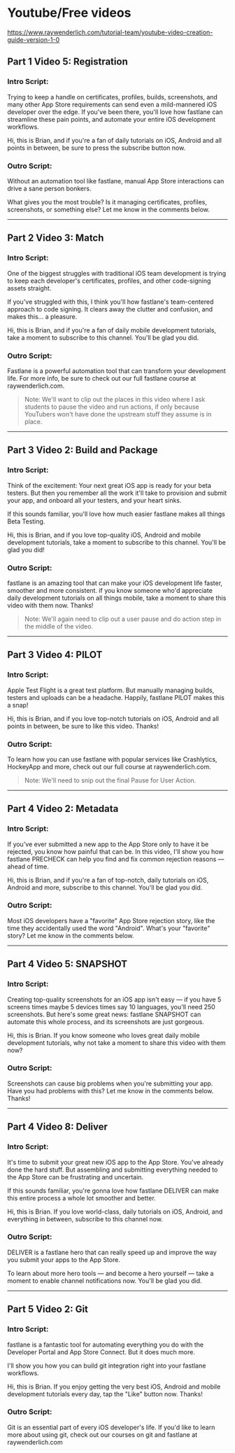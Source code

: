 # Youtube/Free videos
https://www.raywenderlich.com/tutorial-team/youtube-video-creation-guide-version-1-0

## Part 1 Video 5: Registration

### Intro Script:

Trying to keep a handle on certificates, profiles, builds, screenshots, and many other App Store requirements can send even a mild-mannered iOS developer over the edge. If you've been there, you'll love how fastlane can streamline these pain points, and automate your entire iOS development workflows. 

Hi, this is Brian, and if you're a fan of daily tutorials on iOS, Android and all points in between, be sure to press the subscribe button now.

### Outro Script:

Without an automation tool like fastlane, manual App Store interactions can drive a sane person bonkers. 

What gives you the most trouble? Is it managing certificates, profiles, screenshots, or something else? Let me know in the comments below.

---
## Part 2 Video 3: Match

### Intro Script:

One of the biggest struggles with traditional iOS team development is trying to keep each developer's certificates, profiles, and other code-signing assets straight. 

If you've struggled with this, I think you'll how fastlane's team-centered approach to code signing. It clears away the clutter and confusion, and makes this... a pleasure. 

Hi, this is Brian, and if you're a fan of daily mobile development tutorials, take a moment to subscribe to this channel. You'll be glad you did.

### Outro Script:

Fastlane is a powerful automation tool that can transform your development life. For more info, be sure to check out our full fastlane course at raywenderlich.com.

>Note: We'll want to clip out the places in this video where I ask students to pause the video and run actions, if only because YouTubers won't have done the upstream stuff they assume is in place. 

---
## Part 3 Video 2: Build and Package

### Intro Script:

Think of the excitement: Your next great iOS app is ready for your beta testers. But then you remember all the work it'll take to provision and submit your app, and onboard all your testers, and your heart sinks. 

If this sounds familiar, you'll love how much easier fastlane makes all things Beta Testing.

Hi, this is Brian, and if you love top-quality iOS, Android and mobile development tutorials, take a moment to subscribe to this channel. You'll be glad you did!

### Outro Script:

fastlane is an amazing tool that can make your iOS development life faster, smoother and more consistent. if you know someone who'd appreciate daily development tutorials on all things mobile, take a moment to share this video with them now. Thanks!

>Note: We'll again need to clip out a user pause and do action step in the middle of the video.

---
## Part 3 Video 4: PILOT

### Intro Script:

Apple Test Flight is a great test platform. But manually managing builds, testers and uploads can be a headache. Happily, fastlane PILOT makes this a snap!

Hi, this is Brian, and if you love top-notch tutorials on iOS, Android and all points in between, be sure to like this video. Thanks!

### Outro Script:

To learn how you can use fastlane with popular services like Crashlytics, HockeyApp and more, check out our full course at raywenderlich.com.

>Note: We'll need to snip out the final Pause for User Action.

---
## Part 4 Video 2: Metadata

### Intro Script:

If you've ever submitted a new app to the App Store only to have it be rejected, you know how painful that can be. In this video, I'll show you how fastlane PRECHECK can help you find and fix common rejection reasons — ahead of time.

Hi, this is Brian, and if you're a fan of top-notch, daily tutorials on iOS, Android and more, subscribe to this channel. You'll be glad you did.

### Outro Script:

Most iOS developers have a "favorite" App Store rejection story, like the time they accidentally used the word "Android". What's your "favorite" story? Let me know in the comments below.

---
## Part 4 Video 5: SNAPSHOT

### Intro Script:

Creating top-quality screenshots for an iOS app isn't easy — if you have 5 screens times maybe 5 devices times say 10  languages, you'll need 250 screenshots. But here's some great news: fastlane SNAPSHOT can automate this whole process, and its screenshots are just gorgeous.

Hi, this is Brian. If you know someone who loves great daily mobile development tutorials, why not take a moment to share this video with them now?

### Outro Script:

Screenshots can cause big problems when you're submitting your app. Have you had problems with this? Let me know in the comments below. Thanks!

---
## Part 4 Video 8: Deliver

### Intro Script:

It's time to submit your great new iOS app to the App Store. You've already done the hard stuff. But assembling and submitting everything needed to the App Store can be frustrating and uncertain. 

If this sounds familiar, you're gonna love how fastlane DELIVER can make this entire process a whole lot smoother and better.

Hi, this is Brian. If you love world-class, daily tutorials on iOS, Android, and everything in between, subscribe to this channel now. 

### Outro Script:

DELIVER is a fastlane hero that can really speed up and improve the way you submit your apps to the App Store. 

To learn about more hero tools — and become a hero yourself — take a moment to enable channel notifications now. You'll be glad you did.

---
## Part 5 Video 2: Git

### Intro Script:

fastlane is a fantastic tool for automating everything you do with the Developer Portal and App Store Connect. But it does much more. 

I'll show you how you can build git integration right into your fastlane workflows.

Hi, this is Brian. If you enjoy getting the very best iOS, Android and mobile development tutorials every day, tap the "Like" button now. Thanks!

### Outro Script:

Git is an essential part of every iOS developer's life. If you'd like to learn more about using git, check out our courses on git and fastlane at raywenderlich.com
